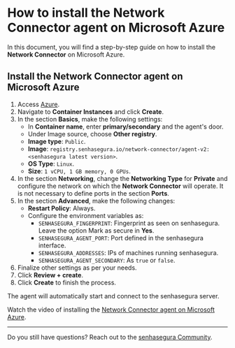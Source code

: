 # How to install the Network Connector agent on Microsoft Azure

In this document, you will find a step-by-step guide on how to install the **Network Connector** on Microsoft Azure.

## Install the Network Connector agent on Microsoft Azure

1. Access [Azure](https://portal.azure.com).
2. Navigate to **Container Instances** and click **Create**.
3. In the section **Basics**, make the following settings:
	* In **Container name**, enter **primary/secondary** and the agent's door.
	* Under Image source, choose **Other registry**.
	* **Image type**: `Public`.
	* **Image**: `registry.senhasegura.io/network-connector/agent-v2:<senhasegura latest version>`.
	* **OS Type**: `Linux`.
	* **Size**: `1 vCPU, 1 GB memory, 0 GPUs`.
4. In the section **Networking**, change the **Networking Type** for **Private** and configure the network on which the **Network Connector** will operate. It is not necessary to define ports in the section **Ports**.
5. In the section **Advanced**, make the following changes:
	* **Restart Policy**: Always.
	* Configure the environment variables as:
		* `SENHASEGURA_FINGERPRINT`: Fingerprint as seen on senhasegura. Leave the option Mark as secure in **Yes**.
		* `SENHASEGURA_AGENT_PORT`: Port defined in the senhasegura interface.
		* `SENHASEGURA_ADDRESSES`: IPs of machines running senhasegura.
		* `SENHASEGURA_AGENT_SECONDARY`: As `true` or `false`.
6. Finalize other settings as per your needs.
7. Click **Review + create**.
8. Click **Create** to finish the process.

The agent will automatically start and connect to the senhasegura server.

Watch the video of installing the [Network Connector agent on Microsoft Azure](https://www.youtube.com/watch?v=tDrtui_y4co).

---

Do you still have questions? Reach out to the [senhasegura Community](https://community.senhasegura.io/).